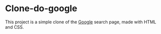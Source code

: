 # Clone-do-google

This project is a simple clone of the [Google](https://www.google.com/) search page, made with HTML and CSS.
